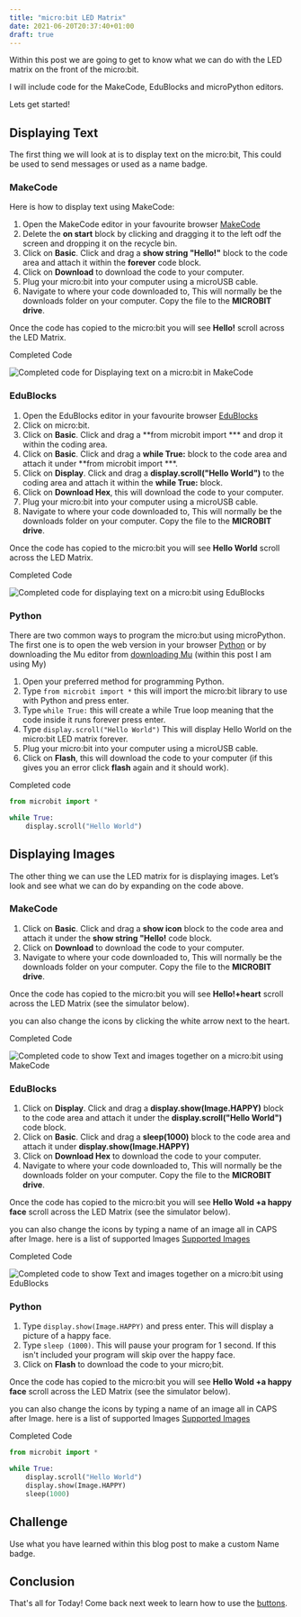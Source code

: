 ```yaml
---
title: "micro:bit LED Matrix"
date: 2021-06-20T20:37:40+01:00
draft: true
---
```


Within this post we are going to get to know what we can do with the LED matrix on the front of the micro:bit.

I will include code for the MakeCode, EduBlocks and microPython editors.

Lets get started!

<!--more-->

## Displaying Text

The first thing we will look at is to display text on the micro:bit, This could be used to send messages or used as a name badge.

### MakeCode

Here is how to display text using MakeCode:

1. Open the  MakeCode editor in your favourite browser [MakeCode](https://makecode.microbit.org)
2. Delete the **on start** block by clicking and dragging it to the left odf the screen and dropping it on the recycle bin.
3. Click on **Basic**. Click and drag a **show string "Hello!"** block to the code area and attach it within the **forever** code block.
4. Click on **Download** to download the code to your computer.
5. Plug your micro:bit into your computer using a microUSB cable.
6. Navigate to where your code downloaded to, This will normally be the downloads folder on your computer. Copy the file to the **MICROBIT drive**.

Once the code has copied to the micro:bit you will see **Hello!** scroll across the LED Matrix.

Completed Code

![Completed code for Displaying text on a micro:bit in MakeCode](/LEDMatrix01.png)

### EduBlocks

1. Open the EduBlocks editor in your favourite browser [EduBlocks](http://app.edublocks.org/)
2. Click on micro:bit.
3. Click on **Basic**. Click and drag a **from microbit import *** and drop it within the coding area.
4. Click on **Basic**. Click and drag a **while True:** block to the code area and attach it under **from microbit import ***.
5. Click on **Display**. Click and drag a **display.scroll("Hello World")** to the coding area and attach it within the **while True:** block.
6. Click on **Download Hex**, this will download the code to your computer.
7. Plug your micro:bit into your computer using a microUSB cable.
8. Navigate to where your code downloaded to, This will normally be the downloads folder on your computer. Copy the file to the **MICROBIT drive**.

Once the code has copied to the micro:bit you will see **Hello World** scroll across the LED Matrix.

Completed Code

![Completed code for displaying text on a micro:bit using EduBlocks](/LEDMatrix02.png)

### Python

There are two common ways to program the micro:but using microPython. The first one is to open the web version in your browser [Python](https://python.microbit.org/v/1) or by downloading the Mu editor from [downloading Mu](https://codewith.mu/en/download) (within this post I am using My)

1. Open your preferred method for programming Python.
2. Type ```from microbit import *``` this will import the micro:bit library to use with Python and press enter.
3. Type ```while True:``` this will create a while True loop meaning that the code inside it runs forever press enter.
4. Type ```display.scroll("Hello World")``` This will display Hello World on the micro:bit LED matrix forever.
5. Plug your micro:bit into your computer using a microUSB cable.
6. Click on **Flash**, this will download the code to your computer (if this gives you an error click **flash** again and it should work).

Completed code

``` Python
from microbit import *

while True:
    display.scroll("Hello World")
```

## Displaying Images

The other thing we can use the LED matrix for is displaying images. Let’s look and see what we can do by expanding on the code above.

### MakeCode

1. Click on **Basic**. Click and drag a **show  icon** block to the code area and attach it under the **show string "Hello!** code block.
2. Click on **Download** to download the code to your computer.
3. Navigate to where your code downloaded to, This will normally be the downloads folder on your computer. Copy the file to the **MICROBIT drive**.

Once the code has copied to the micro:bit you will see **Hello!+heart** scroll across the LED Matrix (see the simulator below).

you can also change the icons by clicking the white arrow next to the heart.

Completed Code

![Completed code to show Text and images together on a micro:bit using MakeCode](/LEDMatrix03.png)

### EduBlocks

1. Click on **Display**. Click and drag a **display.show(Image.HAPPY)** block to the code area and attach it under the **display.scroll("Hello World")** code block.
2. Click on **Basic**. Click and drag a **sleep(1000)** block to the code area and attach it under **display.show(Image.HAPPY)**
3. Click on **Download Hex** to download the code to your computer.
4. Navigate to where your code downloaded to, This will normally be the downloads folder on your computer. Copy the file to the **MICROBIT drive**.

Once the code has copied to the micro:bit you will see **Hello Wold +a happy face** scroll across the LED Matrix (see the simulator below).

you can also change the icons by typing a name of an image all in CAPS after Image. here is a list of supported Images [Supported Images](https://microbit-micropython.readthedocs.io/en/latest/tutorials/images.html)

Completed Code

![Completed code to show Text and images together on a micro:bit using EduBlocks](/LEDMatrix04.png)

### Python 

1. Type ```display.show(Image.HAPPY)``` and press enter. This will display a picture of a happy face.
2. Type ```sleep (1000)```. This will pause your program for 1 second. If this isn't included your program will skip over the happy face.
3. Click on **Flash** to download the code to your micro;bit.

Once the code has copied to the micro:bit you will see **Hello Wold +a happy face** scroll across the LED Matrix (see the simulator below).

you can also change the icons by typing a name of an image all in CAPS after Image. here is a list of supported Images [Supported Images](https://microbit-micropython.readthedocs.io/en/latest/tutorials/images.html#)

Completed Code

``` python
from microbit import *

while True:
    display.scroll("Hello World")
    display.show(Image.HAPPY)
    sleep(1000)
```

## Challenge

Use what you have learned within this blog post to make a custom Name badge.

## Conclusion

That's all for Today! Come back next week to learn how to use the [buttons]().